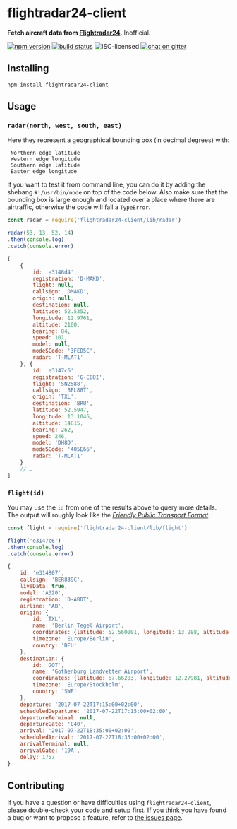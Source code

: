 # flightradar24-client

**Fetch aircraft data from [Flightradar24](https://www.flightradar24.com/).** Inofficial.

[![npm version](https://img.shields.io/npm/v/flightradar24-client.svg)](https://www.npmjs.com/package/flightradar24-client)
[![build status](https://img.shields.io/travis/derhuerst/flightradar24-client.svg)](https://travis-ci.org/derhuerst/flightradar24-client)
![ISC-licensed](https://img.shields.io/github/license/derhuerst/flightradar24-client.svg)
[![chat on gitter](https://badges.gitter.im/derhuerst.svg)](https://gitter.im/derhuerst)


## Installing

```shell
npm install flightradar24-client
```


## Usage

### `radar(north, west, south, east)`

Here they represent a geographical bounding box (in decimal degrees) with: 

```
 Northern edge latitude
 Western edge longitude
 Southern edge latitude
 Easter edge longitude
```

If you want to test it from command line, you can do it by adding the shebang `#!/usr/bin/node` 
on top of the code below. Also make sure that the bounding box is large enough and located over 
a place where there are airtraffic, otherwise the code will fail a `TypeError`.


```js
const radar = require('flightradar24-client/lib/radar')

radar(53, 13, 52, 14)
.then(console.log)
.catch(console.error)
```

```js
[
	{
		id: 'e3146d4',
		registration: 'D-MAKD',
		flight: null,
		callsign: 'DMAKD',
		origin: null,
		destination: null,
		latitude: 52.5352,
		longitude: 12.9761,
		altitude: 2100,
		bearing: 84,
		speed: 101,
		model: null,
		modeSCode: '3FED5C',
		radar: 'T-MLAT1'
	}, {
		id: 'e3147c6',
		registration: 'G-ECOI',
		flight: 'SN2588',
		callsign: 'BEL88T',
		origin: 'TXL',
		destination: 'BRU',
		latitude: 52.5947,
		longitude: 13.1046,
		altitude: 14815,
		bearing: 262,
		speed: 246,
		model: 'DH8D',
		modeSCode: '405E66',
		radar: 'T-MLAT1'
	}
	// …
]
```

### `flight(id)`

You may use the `id` from one of the results above to query more details. The output will roughly look like the [*Friendly Public Transport Format*](https://github.com/public-transport/friendly-public-transport-format).

```js
const flight = require('flightradar24-client/lib/flight')

flight('e3147c6')
.then(console.log)
.catch(console.error)
```

```js
{
	id: 'e314807',
	callsign: 'BER839C',
	liveData: true,
	model: 'A320',
	registration: 'D-ABDT',
	airline: 'AB',
	origin: {
		id: 'TXL',
		name: 'Berlin Tegel Airport',
		coordinates: {latitude: 52.560001, longitude: 13.288, altitude: 122},
		timezone: 'Europe/Berlin',
		country: 'DEU'
	},
	destination: {
		id: 'GOT',
		name: 'Gothenburg Landvetter Airport',
		coordinates: {latitude: 57.66283, longitude: 12.27981, altitude: 506},
		timezone: 'Europe/Stockholm',
		country: 'SWE'
	},
	departure: '2017-07-22T17:15:00+02:00',
	scheduledDeparture: '2017-07-22T17:15:00+02:00',
	departureTerminal: null,
	departureGate: 'C40',
	arrival: '2017-07-22T18:35:00+02:00',
	scheduledArrival: '2017-07-22T18:35:00+02:00',
	arrivalTerminal: null,
	arrivalGate: '19A',
	delay: 1757
}
```


## Contributing

If you have a question or have difficulties using `flightradar24-client`, please double-check your code and setup first. If you think you have found a bug or want to propose a feature, refer to [the issues page](https://github.com/derhuerst/flightradar24-client/issues).
